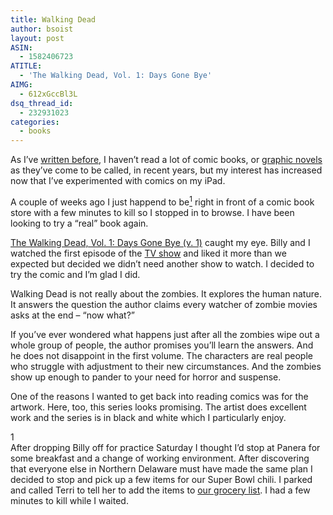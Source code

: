 ```yaml
---
title: Walking Dead
author: bsoist
layout: post
ASIN:
  - 1582406723
ATITLE:
  - 'The Walking Dead, Vol. 1: Days Gone Bye'
AIMG:
  - 612xGccBl3L
dsq_thread_id:
  - 232931023
categories:
  - books
---
```

As I&#8217;ve [written before][1], I haven&#8217;t read a lot of comic books, or [graphic novels][2] as they&#8217;ve come to be called, in recent years, but my interest has increased now that I&#8217;ve experimented with comics on my iPad.

A couple of weeks ago I just happend to be[<sup>1</sup>][3] right in front of a comic book store with a few minutes to kill so I stopped in to browse. I have been looking to try a &#8220;real&#8221; book again. 

[The Walking Dead, Vol. 1: Days Gone Bye (v. 1)][4] caught my eye. Billy and I watched the first episode of the [TV show][5] and liked it more than we expected but decided we didn&#8217;t need another show to watch. I decided to try the comic and I&#8217;m glad I did.

Walking Dead is not really about the zombies. It explores the human nature. It answers the question the author claims every watcher of zombie movies asks at the end &#8211; &#8220;now what?&#8221;

If you&#8217;ve ever wondered what happens just after all the zombies wipe out a whole group of people, the author promises you&#8217;ll learn the answers. And he does not disappoint in the first volume. The characters are real people who struggle with adjustment to their new circumstances. And the zombies show up enough to pander to your need for horror and suspense.

One of the reasons I wanted to get back into reading comics was for the artwork. Here, too, this series looks promising. The artist does excellent work and the series is in black and white which I particularly enjoy.

<a id="zenbe">1</a>  
After dropping Billy off for practice Saturday I thought I&#8217;d stop at Panera for some breakfast and a change of working environment. After discovering that everyone else in Northern Delaware must have made the same plan I decided to stop and pick up a few items for our Super Bowl chili. I parked and called Terri to tell her to add the items to [our grocery list][6]. I had a few minutes to kill while I waited.

 [1]: http://whsjr.soistmann.com/oped/2009/03/26/watchmen/
 [2]: http://en.wikipedia.org/wiki/Graphic_novel
 [3]: #zenbe
 [4]: http://www.amazon.com/gp/product/1582406723?ie=UTF8&tag=weifyoasme-20&linkCode=as2&camp=1789&creative=390957&creativeASIN=1582406723
 [5]: http://www.amctv.com/originals/The-Walking-Dead/
 [6]: http://www.zenbe.com/lists
